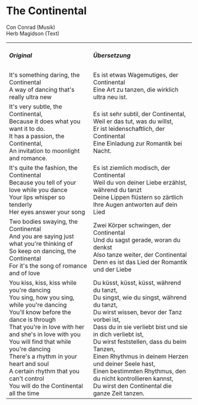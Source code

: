 # The Continental

Con Conrad (Musik)<br>
Herb Magidson (Text)

<table>
    <tr>
        <td>
            <h5> Original </h5>
        </td>
        <td>
            <h5> Übersetzung </h5>
        </td>
    </tr>
    <tr>
        <td>
            It's something daring, the Continental<br>
            A way of dancing that's really ultra new
        </td>
        <td>
            Es ist etwas Wagemutiges, der Continental<br>
            Eine Art zu tanzen, die wirklich ultra neu ist.
        </td>
    </tr>
    <tr>
        <td>
            It's very subtle, the Continental,<br>
            Because it does what you want it to do.<br>
            It has a passion, the Continental,<br>
            An invitation to moonlight and romance.
        </td>
        <td>
            Es ist sehr subtil, der Continental,<br>
            Weil er das tut, was du willst,<br>
            Er ist leidenschaftlich, der Continental<br>
            Eine Einladung zur Romantik bei Nacht.
        </td>
    </tr>
    <tr>
        <td>
            It's quite the fashion, the Continental<br>
            Because you tell of your love while you dance<br>
            Your lips whisper so tenderly<br>
            Her eyes answer your song
        </td>
        <td>
            Es ist ziemlich modisch, der Continental<br>
            Weil du von deiner Liebe erzählst, während du tanzt<br>
            Deine Lippen flüstern so zärtlich<br>
            Ihre Augen antworten auf dein Lied
        </td>
    </tr>
    <tr>
        <td>
            Two bodies swaying, the Continental<br>
            And you are saying just what you're thinking of<br>
            So keep on dancing, the Continental<br>
            For it's the song of romance and of love
        </td>
        <td>
            Zwei Körper schwingen, der Continental<br>
            Und du sagst gerade, woran du denkst<br>
            Also tanze weiter, der Continental<br>
            Denn es ist das Lied der Romantik und der Liebe
        </td>
    </tr>
    <tr>
        <td>
            You kiss, kiss, kiss while you're dancing<br>
            You sing, how you sing, while you're dancing<br>
            You'll know before the dance is through<br>
            That you're in love with her and she's in love with you<br>
            You will find that while you're dancing<br>
            There's a rhythm in your heart and soul<br>
            A certain rhythm that you can't control<br>
            You will do the Continental all the time
        </td>
        <td>
            Du küsst, küsst, küsst, während du tanzt,<br>
            Du singst, wie du singst, während du tanzt,<br>
            Du wirst wissen, bevor der Tanz vorbei ist,<br>
            Dass du in sie verliebt bist und sie in dich verliebt ist,<br>
            Du wirst feststellen, dass du beim Tanzen,<br>
            Einen Rhythmus in deinem Herzen und deiner Seele hast,<br>
            Einen bestimmten Rhythmus, den du nicht kontrollieren kannst,<br>
            Du wirst den Continental die ganze Zeit tanzen.
        </td>
    </tr>
</table>
